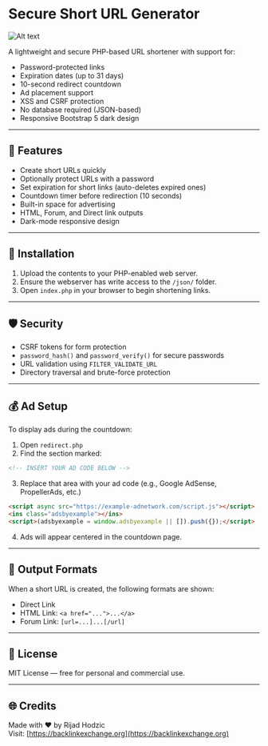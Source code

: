 # Secure Short URL Generator

 ![Alt text](https://i.postimg.cc/CKBBQ46C/33db1892bd5cd7649b32df3382aee4d4.png)

A lightweight and secure PHP-based URL shortener with support for:

- Password-protected links
- Expiration dates (up to 31 days)
- 10-second redirect countdown
- Ad placement support
- XSS and CSRF protection
- No database required (JSON-based)
- Responsive Bootstrap 5 dark design

---

## 🚀 Features

- Create short URLs quickly
- Optionally protect URLs with a password
- Set expiration for short links (auto-deletes expired ones)
- Countdown timer before redirection (10 seconds)
- Built-in space for advertising
- HTML, Forum, and Direct link outputs
- Dark-mode responsive design

---

## 📂 Installation

1. Upload the contents to your PHP-enabled web server.
2. Ensure the webserver has write access to the `/json/` folder.
3. Open `index.php` in your browser to begin shortening links.

---

## 🛡 Security

- CSRF tokens for form protection
- `password_hash()` and `password_verify()` for secure passwords
- URL validation using `FILTER_VALIDATE_URL`
- Directory traversal and brute-force protection

---

## 💰 Ad Setup

To display ads during the countdown:

1. Open `redirect.php`
2. Find the section marked:

```html
<!-- INSERT YOUR AD CODE BELOW -->
```

3. Replace that area with your ad code (e.g., Google AdSense, PropellerAds, etc.)

```html
<script async src="https://example-adnetwork.com/script.js"></script>
<ins class="adsbyexample"></ins>
<script>(adsbyexample = window.adsbyexample || []).push({});</script>
```

4. Ads will appear centered in the countdown page.

---

## 🔗 Output Formats

When a short URL is created, the following formats are shown:

- Direct Link  
- HTML Link: `<a href="...">...</a>`
- Forum Link: `[url=...]...[/url]`

---

## 📝 License

MIT License — free for personal and commercial use.

---

## 🌐 Credits

Made with ❤️ by Rijad Hodzic  
Visit: [https://backlinkexchange.org](https://backlinkexchange.org)
